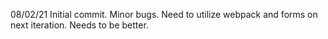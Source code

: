 08/02/21
Initial commit. Minor bugs. Need to utilize webpack and forms on next iteration. Needs to be better.